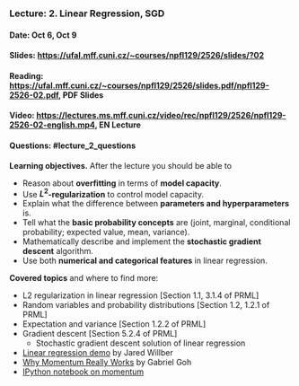 ### Lecture: 2. Linear Regression, SGD
#### Date: Oct 6, Oct 9
#### Slides: https://ufal.mff.cuni.cz/~courses/npfl129/2526/slides/?02
#### Reading: https://ufal.mff.cuni.cz/~courses/npfl129/2526/slides.pdf/npfl129-2526-02.pdf, PDF Slides
#### Video: https://lectures.ms.mff.cuni.cz/video/rec/npfl129/2526/npfl129-2526-02-english.mp4, EN Lecture
#### Questions: #lecture_2_questions

**Learning objectives.** After the lecture you should be able to

- Reason about **overfitting** in terms of **model capacity**.
- Use **$L^2$-regularization** to control model capacity.
- Explain what the difference between **parameters and hyperparameters** is.
- Tell what the **basic probability concepts** are (joint, marginal, conditional probability; expected value, mean, variance).
- Mathematically describe and implement the **stochastic gradient descent** algorithm.
- Use both **numerical and categorical features** in linear regression.

**Covered topics** and where to find more:

- L2 regularization in linear regression [Section 1.1, 3.1.4 of PRML]
- Random variables and probability distributions [Section 1.2, 1.2.1 of PRML]
- Expectation and variance [Section 1.2.2 of PRML]
- Gradient descent [Section 5.2.4 of PRML]
  - Stochastic gradient descent solution of linear regression
- [Linear regression demo](https://mlu-explain.github.io/linear-regression) by Jared Willber
- [Why Momentum Really Works](https://distill.pub/2017/momentum/) by Gabriel Goh
- [IPython notebook on momentum](https://github.com/ufal/npfl129/blob/master/notebooks/gradient.ipynb)
